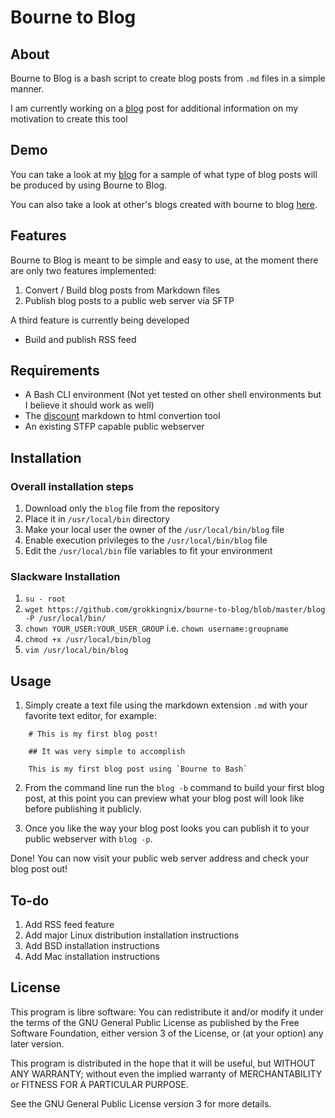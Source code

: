 # Bourne to Blog 

## About

Bourne to Blog is a bash script to create blog posts from `.md` files in a simple manner.

I am currently working on a [blog](https://nixing.mx/blog/blog.html) post for additional information on my motivation to create this tool

## Demo

You can take a look at my [blog](https://nixing.mx/blog) for a sample of what type of blog posts will be produced by using Bourne to Blog.

You can also take a look at other's blogs created with bourne to blog [here](https://github.com/grokkingnix/bourne-to-blog/blob/master/samples/sample-blogs.md).

## Features

Bourne to Blog is meant to be simple and easy to use, at the moment there are only two features implemented:

1. Convert / Build blog posts from Markdown files
2. Publish blog posts to a public web server via SFTP

A third feature is currently being developed

- Build and publish RSS feed

## Requirements

- A Bash CLI environment (Not yet tested on other shell environments but I believe it should work as well)
- The [discount](https://github.com/nueh/discount) markdown to html convertion tool
- An existing STFP capable public webserver

## Installation

### Overall installation steps

1. Download only the `blog` file from the repository
2. Place it in `/usr/local/bin` directory
3. Make your local user the owner of the `/usr/local/bin/blog` file
4. Enable execution privileges to the `/usr/local/bin/blog` file
5. Edit the `/usr/local/bin` file variables to fit your environment

### Slackware Installation

1. `su - root` 
2. `wget https://github.com/grokkingnix/bourne-to-blog/blob/master/blog -P /usr/local/bin/`
3. `chown YOUR_USER:YOUR_USER_GROUP` i.e. `chown username:groupname`
4. `chmod +x /usr/local/bin/blog`
5. `vim /usr/local/bin/blog`

## Usage

1. Simply create a text file using the markdown extension `.md` with your favorite text editor, for example:

```
    # This is my first blog post!
    
    ## It was very simple to accomplish
    
    This is my first blog post using `Bourne to Bash`
```

2. From the command line run the `blog -b` command to build your first blog post, at this point you can preview what your blog post will look like before publishing it publicly.

3. Once you like the way your blog post looks you can publish it to your public webserver with `blog -p`.

Done! You can now visit your public web server address and check your blog post out! 

## To-do

1. Add RSS feed feature
2. Add major Linux distribution installation instructions
3. Add BSD installation instructions
4. Add Mac installation instructions

## License

This program is libre software: You can redistribute it and/or modify it under the terms of the GNU General Public License as published by the Free Software Foundation, either version 3 of the License, or (at your option) any later version.

This program is distributed in the hope that it will be useful, but WITHOUT ANY WARRANTY; without even the implied warranty of MERCHANTABILITY or FITNESS FOR A PARTICULAR PURPOSE.

See the GNU General Public License version 3 for more details.
